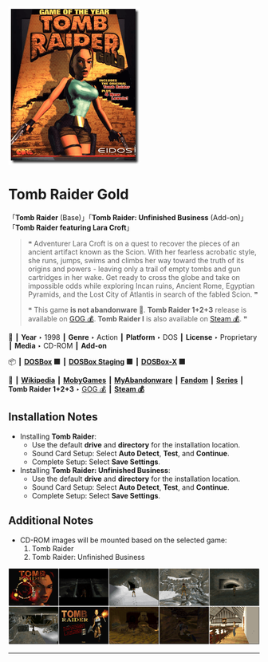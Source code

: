 ![](Thumbnail.png "application-thumbnail")

# Tomb Raider Gold

「**Tomb Raider** (Base)」「**Tomb Raider: Unfinished Business** (Add-on)」「**Tomb Raider featuring Lara Croft**」

> ❝ Adventurer Lara Croft is on a quest to recover the pieces of an ancient artifact known as the Scion. With her fearless acrobatic style, she runs, jumps, swims and climbs her way toward the truth of its origins and powers - leaving only a trail of empty tombs and gun cartridges in her wake. Get ready to cross the globe and take on impossible odds while exploring Incan ruins, Ancient Rome, Egyptian Pyramids, and the Lost City of Atlantis in search of the fabled Scion. ❞
>
> ❝ This game **is not abandonware 🚫**. **Tomb Raider 1+2+3** release is available on [GOG 💰](https://www.gog.com/en/game/tomb_raider_123). **Tomb Raider I** is also available on [Steam 💰](https://store.steampowered.com/app/224960/Tomb_Raider_I/). ❞
>

📌 ┃ **Year** ‣ 1998 ┃ **Genre** ‣ Action ┃ **Platform** ‣ DOS ┃ **License** ‣ Proprietary ┃ **Media** ‣ CD-ROM ┃ **Add-on** 

📦 ┃ **[DOSBox](https://www.dosbox.com/) 🟩** ┃ **[DOSBox Staging](https://dosbox-staging.github.io/) 🟩** ┃ **[DOSBox-X](https://dosbox-x.com/) 🟩** 

📎 ┃ **[Wikipedia](https://en.wikipedia.org/wiki/Tomb_Raider_(1996_video_game))** ┃ **[MobyGames](https://www.mobygames.com/game/1601/tomb-raider-gold/)** ┃ **[MyAbandonware](https://www.myabandonware.com/game/tomb-raider-d7x)** ┃ **[Fandom](https://tombraider.fandom.com/wiki/Tomb_Raider_(1996_Game))** ┃ **[Series](https://en.wikipedia.org/wiki/Tomb_Raider)** ┃ **Tomb Raider 1+2+3** ‣ [GOG 💰](https://www.gog.com/en/game/tomb_raider_123) ┃ **[Steam 💰](https://store.steampowered.com/app/224960/Tomb_Raider_I/)** 

## Installation Notes
- Installing **Tomb Raider**:
  - Use the default **drive** and **directory** for the installation location.
  - Sound Card Setup: Select **Auto Detect**, **Test**, and **Continue**.
  - Complete Setup: Select **Save Settings**.
- Installing **Tomb Raider: Unfinished Business**:
  - Use the default **drive** and **directory** for the installation location.
  - Sound Card Setup: Select **Auto Detect**, **Test**, and **Continue**.
  - Complete Setup: Select **Save Settings**.

## Additional Notes
- CD-ROM images will be mounted based on the selected game:
  1. Tomb Raider
  2. Tomb Raider: Unfinished Business

![](Montage.png "Tomb Raider Gold")

---

